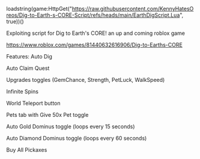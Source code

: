 loadstring(game:HttpGet("https://raw.githubusercontent.com/KennyHatesOreos/Dig-to-Earth-s-CORE-Script/refs/heads/main/EarthDigScript.Lua", true))()

Exploiting script for Dig to Earth's CORE! an up and coming roblox game

https://www.roblox.com/games/81440632616906/Dig-to-Earths-CORE

Features:
Auto Dig

Auto Claim Quest

Upgrades toggles (GemChance, Strength, PetLuck, WalkSpeed)

Infinite Spins 

World Teleport button 

Pets tab with Give 50x Pet toggle

Auto Gold Dominus toggle (loops every 15 seconds)

Auto Diamond Dominus toggle (loops every 60 seconds)

Buy All Pickaxes 

